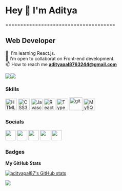 # Hey 👋 I'm Aditya
=====================================

Web Developer 
-------------

🧠  I'm learning React.js.<br>
🤝  I'm open to collaborat on Front-end development.<br>
 📫 How to reach me **adityapal8763244@gmail.com**

<a href="https://www.twitter.com/AdityaP39828624" target="_blank" rel="noreferrer"><img
src="https://img.shields.io/twitter/follow/AdityaP39828624?logo=twitter&style=for-the-badge&color=0891b2&labelColor=1c1917"
/></a><a href="https://www.github.com/adityapal87" target="_blank" rel="noreferrer"><img
src="https://img.shields.io/github/followers/adityapal87?logo=github&style=for-the-badge&color=0891b2&labelColor=1c1917" /></a>

### Skills

<p align="left">
<a href="https://developer.mozilla.org/en-US/docs/Glossary/HTML5" target="_blank" rel="noreferrer"><img src="https://raw.githubusercontent.com/danielcranney/readme-generator/main/public/icons/skills/html5-colored.svg" width="36" height="36" alt="HTML5" /></a>
<a href="https://www.w3.org/TR/CSS/#css" target="_blank" rel="noreferrer"><img src="https://raw.githubusercontent.com/danielcranney/readme-generator/main/public/icons/skills/css3-colored.svg" width="36" height="36" alt="CSS3" /></a>
<a href="https://developer.mozilla.org/en-US/docs/Web/JavaScript" target="_blank" rel="noreferrer"><img src="https://raw.githubusercontent.com/danielcranney/readme-generator/main/public/icons/skills/javascript-colored.svg" width="36" height="36" alt="Javascript" /></a>
<a href="https://reactjs.org/" target="_blank" rel="noreferrer"><img src="https://raw.githubusercontent.com/danielcranney/readme-generator/main/public/icons/skills/react-colored.svg" width="36" height="36" alt="React" /></a>
<a href="https://www.typescriptlang.org" target="_blank" rel="noreferrer"><img src="https://cdn.icon-icons.com/icons2/2415/PNG/512/typescript_original_logo_icon_146317.png" width="36" height="36" alt="TypeScript" /></a>
<a href="https://git-scm.com/" target="_blank" rel="noreferrer"> <img src="https://www.vectorlogo.zone/logos/git-scm/git-scm-icon.svg" alt="git" width="40" height="40"/> </a> 
<a href="https://www.mysql.com/" target="_blank" rel="noreferrer"><img src="https://raw.githubusercontent.com/danielcranney/readme-generator/main/public/icons/skills/mysql-colored.svg" width="36" height="36" alt="MySQL" /></a>
</p>


### Socials

<p align="left"> <a href="https://www.linkedin.com/in/aditya-pal-526121233/" target="_blank" rel="noreferrer"><img src="https://brandlogos.net/wp-content/uploads/2016/06/linkedin-logo-768x768.png" width="32" height="32" /></a>
<a href="https://www.twitter.com/@AdityaP39828624" target="_blank" rel="noreferrer"><img src="https://raw.githubusercontent.com/danielcranney/readme-generator/main/public/icons/socials/twitter.svg" width="32" height="32" /></a>
<a href="https://stackoverflow.com/users/19295822/aditya-kumar?tab=profile" target="_blank" rel="noreferrer"><img src="https://raw.githubusercontent.com/rahuldkjain/github-profile-readme-generator/master/src/images/icons/Social/stack-overflow.svg" width="32" height="32" /></a>
<a href="https://hashnode.com/@adityapal87" target="_blank" rel="noreferrer"><img src="https://raw.githubusercontent.com/danielcranney/readme-generator/main/public/icons/socials/hashnode.svg" width="32" height="32" /></a>
<a href="http://www.medium.com/@adityapal87" target="_blank" rel="noreferrer"><img src="https://raw.githubusercontent.com/danielcranney/readme-generator/main/public/icons/socials/medium.svg" width="32" height="32" /></a> </p>

### Badges

<b>My GitHub Stats</b>

<a href="http://www.github.com/adityapal87"><img src="https://github-readme-stats.vercel.app/api?username=adityapal87&show_icons=true&hide=&count_private=true&title_color=14b8a6&text_color=ffffff&icon_color=0891b2&bg_color=1c1917&hide_border=true&show_icons=true" alt="adityapal87's GitHub stats" /></a>

<a href="http://www.github.com/adityapal87"><img src="https://github-readme-streak-stats.herokuapp.com/?user=adityapal87&stroke=ffffff&background=1c1917&ring=14b8a6&fire=14b8a6&currStreakNum=ffffff&currStreakLabel=14b8a6&sideNums=ffffff&sideLabels=ffffff&dates=ffffff&hide_border=true" /></a>


